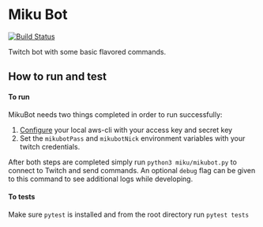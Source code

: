# Miku Bot

[![Build Status](https://travis-ci.com/kadahlin/MikuBot.svg?branch=master)](https://travis-ci.com/kadahlin/MikuBot)

Twitch bot with some basic flavored commands.

## How to run and test

#### To run
MikuBot needs two things completed in order to run successfully:

1. [Configure][1] your local aws-cli with your access key and secret key
2. Set the `mikubotPass` and `mikubotNick` environment variables with your twitch credentials.

After both steps are completed simply run `python3 miku/mikubot.py` to connect to Twitch
and send commands. An optional `debug` flag can be given to this command to see additional logs while developing.

#### To tests

Make sure `pytest` is installed and from the root directory run `pytest tests`





[1]: https://docs.aws.amazon.com/cli/latest/userguide/cli-chap-configure.html#cli-quick-configuration
